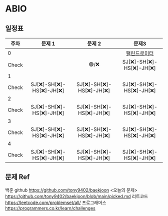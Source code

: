 # ABIO

## 일정표

|**주차**|  **문제 1**                                      | **문제 2**                                       | **문제3**                                        |
| ---- |:-----------------------------------------------:|:-----------------------------------------------:| :-----------------------------------------------:|
|0     |                                                 |                                                 | [팰린드로미터](https://www.acmicpc.net/problem/4096)|
|Check |                                                 | 🟢/❌                                            | SJ[❌]-SH[❌]-HS[❌]-JH[❌]                       | 
|1     |                                                 |                                                 |                                                  | 
|Check | SJ[❌]-SH[❌]-HS[❌]-JH[❌]                      | SJ[❌]-SH[❌]-HS[❌]-JH[❌]                       | SJ[❌]-SH[❌]-HS[❌]-JH[❌]                       | 
|2     |                                                 |                                                 |                                                  | 
|Check | SJ[❌]-SH[❌]-HS[❌]-JH[❌]                      | SJ[❌]-SH[❌]-HS[❌]-JH[❌]                       | SJ[❌]-SH[❌]-HS[❌]-JH[❌]                       |
|3     |                                                 |                                                 |                                                  |
|Check | SJ[❌]-SH[❌]-HS[❌]-JH[❌]                      | SJ[❌]-SH[❌]-HS[❌]-JH[❌]                       | SJ[❌]-SH[❌]-HS[❌]-JH[❌]                       |
|4     |                                                 |                                                 |                                                  | 
|Check | SJ[❌]-SH[❌]-HS[❌]-JH[❌]                      | SJ[❌]-SH[❌]-HS[❌]-JH[❌]                       | SJ[❌]-SH[❌]-HS[❌]-JH[❌]                       | 




## 문제 Ref
백준 github https://github.com/tony9402/baekjoon
<오늘의 문제> https://github.com/tony9402/baekjoon/blob/main/picked.md
리트코드 https://leetcode.com/problemset/all/
프로그래머스 https://programmers.co.kr/learn/challenges
